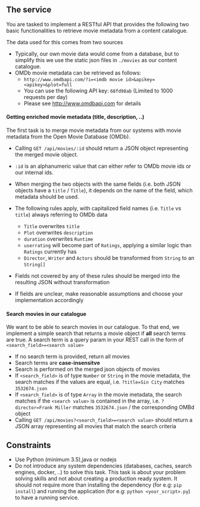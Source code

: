## The service

You are tasked to implement a RESTful API that provides the following two basic functionalities to retrieve movie metadata from a content catalogue.

The data used for this comes from two sources
- Typically, our own movie data would come from a database, but to simplify this we use the static json files in `./movies` as our content catalogue.
- OMDb movie metadata can be retrieved as follows:
    - `http://www.omdbapi.com/?i=<imdb movie id>&apikey=<apikey>&plot=full`
    - You can use the following API key: `68fd98ab` (Limited to 1000 requests per day)
    - Please see http://www.omdbapi.com for details

#### Getting enriched movie metadata (title, description, ..) 

The first task is to merge movie metadata from our systems with movie metadata from the Open Movie Database (OMDb).

- Calling `GET /api/movies/:id` should return a JSON object representing the merged movie object.
- `:id` is an alphanumeric value that can either refer to OMDb movie ids or our internal ids.
- When merging the two objects with the same fields (i.e. both JSON objects have a `title` / `Title`), it depends on the name of the field, which metadata should be used.
- The following rules apply, with capitalized field names (i.e. `Title` vs `title`) always referring to OMDb data
    - `Title` overwrites `title`
    - `Plot` overwrites `description`
    - `duration` overwrites `Runtime`
    - `userrating` will become part of `Ratings`, applying a similar logic than `Ratings` currently has
    - `Director`, `Writer` and `Actors` should be transformed from `String` to an `String[]`
    
- Fields not covered by any of these rules should be merged into the resulting JSON without transformation
- If fields are unclear, make reasonable assumptions and choose your implementation accordingly

#### Search movies in our catalogue

We want to be able to search movies in our catalogue. To that end, we implement a simple search that returns a movie object if **all** search terms are true. A search term is a query param in your REST call in the form of `<search_field>=<search value>`

- If no search term is provided, return all movies
- Search terms are **case-insensitve**
- Search is performed on the merged json objects of movies
- If `<search_field>` is of type `Number` or `String` in the movie metadata, the search matches if the values are equal, i.e. `?title=Sin City` matches `3532674.json`
- If `<search_field>` is of type `Array` in the movie metadata, the search matches if the `<search value>` is contained in the array, i.e. `?director=Frank Miller` matches `3532674.json` / the corresponding OMBd object
- Calling `GET /api/movies?<search_field>=<search value>` should return a JSON array representing all movies that match the search criteria

## Constraints

- Use Python (minimum 3.5),java or nodejs
- Do not introduce any system dependencies (databases, caches, search engines, docker, ..) to solve this task. This task is about your problem solving skills and not about creating a production ready system. It should not require more than installing the dependency (for e.g: `pip install`) and  running the application (for e.g: `python <your_script>.py`) to have a running service.

